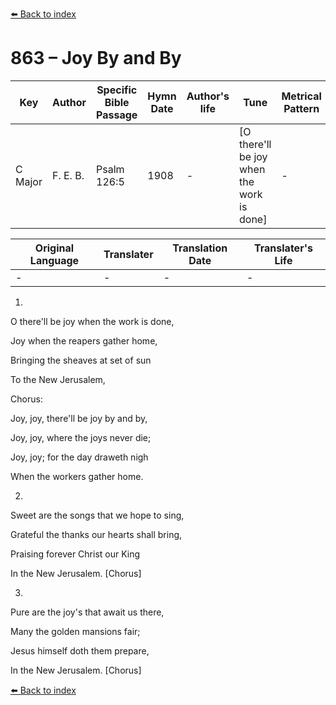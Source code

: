[⬅️ Back to index](../README.md)

# 863 – Joy By and By

Key | Author   | Specific Bible Passage     |Hymn Date |Author's life |Tune |Metrical Pattern   |Composer/Source
-- | --------- | ---------------------------|----------|--------------|-----|-------------------|-------------  
C Major |F. E. B. |Psalm 126:5 |1908 |- |[O there'll be joy when the work is done] |- |F. E. Belden

Original Language | Translater | Translation Date   | Translater's Life  
----------------- | --------- | --------------------|-------------     
\- |- |- |-




1.

O there'll be joy when the work is done,

Joy when the reapers gather home,

Bringing the sheaves at set of sun

To the New Jerusalem,



Chorus:

Joy, joy, there'll be joy by and by,

Joy, joy, where the joys never die;

Joy, joy; for the day draweth nigh

When the workers gather home.



2.

Sweet are the songs that we hope to sing,

Grateful the thanks our hearts shall bring,

Praising forever Christ our King

In the New Jerusalem.  [Chorus]



3.

Pure are the joy's that await us there,

Many the golden mansions fair;

Jesus himself doth them prepare,

In the New Jerusalem.  [Chorus]

[⬅️ Back to index](../README.md)
